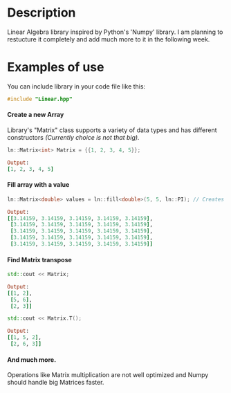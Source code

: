 # Description #

Linear Algebra library inspired by Python's 'Numpy' library. I am planning to restucture it completely and add much more to it in the following week.

# Examples of use #

You can include library in your code file like this:
```C++
#include "Linear.hpp"
```

#### Create a new Array ####

Library's "Matrix" class supports a variety of data types and has different constructors _(Currently choice is not that big)._

```C++
ln::Matrix<int> Matrix = {{1, 2, 3, 4, 5}}; 
```
```Ruby
Output:
[1, 2, 3, 4, 5]
```

#### Fill array with a value ####

```C++
ln::Matrix<double> values = ln::fill<double>(5, 5, ln::PI); // Creates a 5x5 array filled with pi
```

```Ruby
Output:
[[3.14159, 3.14159, 3.14159, 3.14159, 3.14159],
 [3.14159, 3.14159, 3.14159, 3.14159, 3.14159],
 [3.14159, 3.14159, 3.14159, 3.14159, 3.14159],
 [3.14159, 3.14159, 3.14159, 3.14159, 3.14159],
 [3.14159, 3.14159, 3.14159, 3.14159, 3.14159]]
```

#### Find Matrix transpose ####

```C++
std::cout << Matrix;
```

```Ruby
Output:
[[1, 2],
 [5, 6],
 [2, 3]]
```

```C++
std::cout << Matrix.T();
```

```Ruby
Output:
[[1, 5, 2],
 [2, 6, 3]]
```

#### And much more. ####

Operations like Matrix multiplication are not well optimized and Numpy should handle big Matrices faster. 

